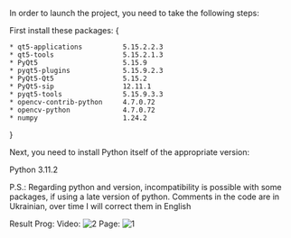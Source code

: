 In order to launch the project, you need to take the following steps:

First install these packages:
{

	* qt5-applications          5.15.2.2.3
	* qt5-tools                 5.15.2.1.3
	* PyQt5                     5.15.9
	* pyqt5-plugins             5.15.9.2.3
	* PyQt5-Qt5                 5.15.2
	* PyQt5-sip                 12.11.1
	* pyqt5-tools               5.15.9.3.3
	* opencv-contrib-python     4.7.0.72
	* opencv-python             4.7.0.72
	* numpy                     1.24.2
 
}

Next, you need to install Python itself of the appropriate version:

Python 3.11.2

P.S.: Regarding python and version, incompatibility is possible with some packages,  if using a late version of python. Comments in the code are in Ukrainian, over time I will correct them in English

Result Prog:
Video:
![2](https://github.com/OlideG-William/Recognition-of-photo-video-objects/assets/59579981/975b74d9-0dcd-43ce-881d-2d3e4c086aa9)
Page:
![1](https://github.com/OlideG-William/Recognition-of-photo-video-objects/assets/59579981/8def99ae-73af-47c1-933d-a810062f0bb4)
